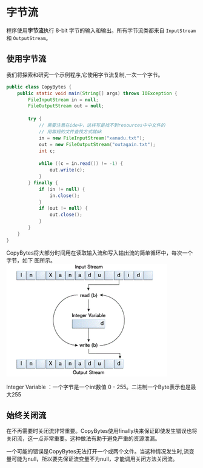 # 字节流

程序使用**字节流**执行 8-bit 字节的输入和输出。所有字节流类都来自 `InputStream`和 `OutputStream`。

## 使用字节流

我们将探索和研究一个示例程序,它使用字节流复制,一次一个字节。
```java
public class CopyBytes {
    public static void main(String[] args) throws IOException {
        FileInputStream in = null;
        FileOutputStream out = null;

        try {
            // 需要注意在ide中，这样写是找不到resources中中文件的
            // 用常规的文件查找方式就ok
            in = new FileInputStream("xanadu.txt");
            out = new FileOutputStream("outagain.txt");
            int c;

            while ((c = in.read()) != -1) {
                out.write(c);
            }
        } finally {
            if (in != null) {
                in.close();
            }
            if (out != null) {
                out.close();
            }
        }
    }
}
```

CopyBytes将大部分时间用在读取输入流和写入输出流的简单循环中，每次一个字节，如下 图所示。
![](/assets/essential/io/byteStream.png)

Integer Variable ：一个字节是一个int数值	0 - 255。二进制一个Byte表示也是最大255

## 始终关闭流

在不再需要时关闭流非常重要。CopyBytes使用finally块来保证即使发生错误也将关闭流，这一点非常重要。这种做法有助于避免严重的资源泄漏。

一个可能的错误是CopyBytes无法打开一个或两个文件。当这种情况发生时,流变量可能为null，所以要先保证流变量不为null，才能调用关闭方法关闭流。